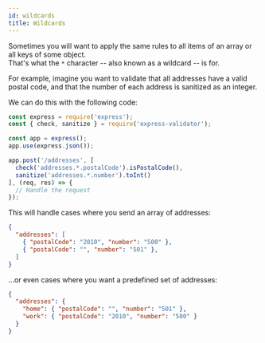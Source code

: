 ```yaml
---
id: wildcards
title: Wildcards
---
```


Sometimes you will want to apply the same rules to all items of an array or all keys of some object.  
That's what the `*` character -- also known as a wildcard -- is for.

For example, imagine you want to validate that all addresses have a valid postal code,
and that the number of each address is sanitized as an integer.

We can do this with the following code:

```js
const express = require('express');
const { check, sanitize } = require('express-validator');

const app = express();
app.use(express.json());

app.post('/addresses', [
  check('addresses.*.postalCode').isPostalCode(),
  sanitize('addresses.*.number').toInt()
], (req, res) => {
  // Handle the request
});
```

This will handle cases where you send an array of addresses:
```json
{
  "addresses": [
    { "postalCode": "2010", "number": "500" },
    { "postalCode": "", "number": "501" },
  ]
}
```

...or even cases where you want a predefined set of addresses:
```json
{
  "addresses": {
    "home": { "postalCode": "", "number": "501" },
    "work": { "postalCode": "2010", "number": "500" }
  }
}
```
